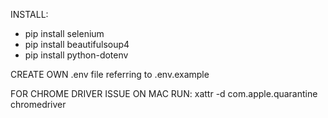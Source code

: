 INSTALL:

- pip install selenium
- pip install beautifulsoup4
- pip install python-dotenv

CREATE OWN .env file referring to .env.example

FOR CHROME DRIVER ISSUE ON MAC RUN:
xattr -d com.apple.quarantine chromedriver
